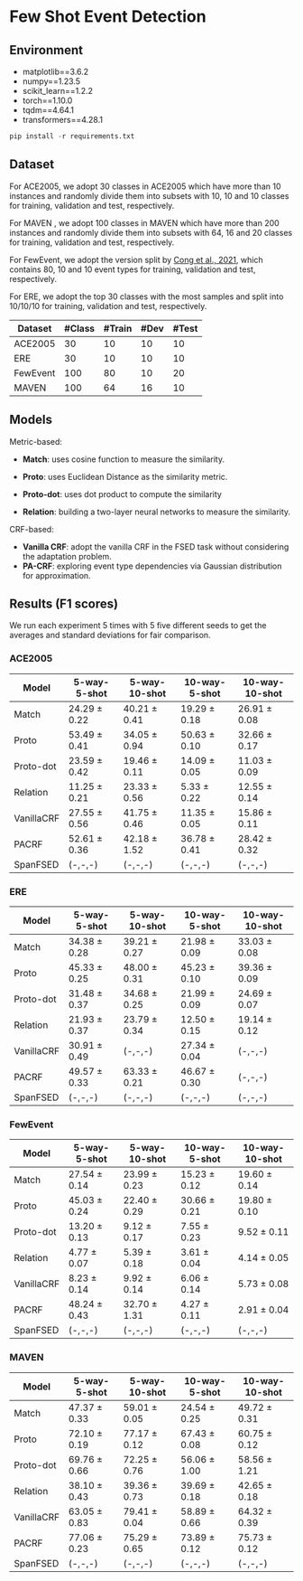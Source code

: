 # Few Shot Event Detection

## Environment

- matplotlib==3.6.2
- numpy==1.23.5
- scikit_learn==1.2.2
- torch==1.10.0
- tqdm==4.64.1
- transformers==4.28.1

```python
pip install -r requirements.txt
```

## Dataset

For ACE2005, we adopt 30 classes in ACE2005 which have more than 10 instances and randomly divide them into subsets with 10, 10 and 10 classes for training, validation and test, respectively.

For MAVEN , we adopt 100 classes in MAVEN which have more than 200 instances and randomly divide them into subsets with 64, 16 and 20 classes for training, validation and test, respectively.

For FewEvent, we adopt the version split by [Cong et al., 2021](https://aclanthology.org/2021.findings-acl.3.pdf), which contains 80, 10 and 10 event types for training, validation and test, respectively. 

For ERE, we adopt the top 30 classes with the most samples and split into 10/10/10 for training, validation and test, respectively.

| Dataset    | #Class | #Train | #Dev | #Test |
| ----------- | ----------- | ----------- | ----------- | ----------- |
| ACE2005      | 30   | 10      | 10      | 10 |
| ERE     | 30   | 10      | 10      | 10 |
| FewEvent  | 100      | 80     | 10 |20    |
| MAVEN   | 100      | 64       |  16| 10     |


## Models

Metric-based:

- **Match**: uses cosine function to measure the similarity.

- **Proto**: uses Euclidean Distance as the similarity metric.

- **Proto-dot**: uses dot product to compute the similarity

- **Relation**: building a two-layer neural networks to measure the similarity.

CRF-based:

- **Vanilla CRF**: adopt the vanilla CRF in the FSED task without considering the adaptation problem.
- **PA-CRF**: exploring event type dependencies via Gaussian distribution for approximation.


## Results (F1 scores)

We run each experiment 5 times with 5 five different seeds to get the averages and standard deviations for fair comparison.

### ACE2005

| **Model**      | **5-way-5-shot** | **5-way-10-shot** | **10-way-5-shot** | **10-way-10-shot** |
| ----------- | ----------- | ----------- | ----------- | ----------- |
| Match      | 24.29 $\pm$ 0.22 | 40.21 $\pm$ 0.41  | 19.29 $\pm$ 0.18  | 26.91 $\pm$ 0.08 |
| Proto      | 53.49 $\pm$ 0.41 | 34.05 $\pm$ 0.94  | 50.63 $\pm$ 0.10   | 32.66 $\pm$ 0.17 |
| Proto-dot      | 23.59 $\pm$ 0.42 | 19.46 $\pm$ 0.11 | 14.09 $\pm$ 0.05  | 11.03 $\pm$ 0.09 |
| Relation      | 11.25 $\pm$ 0.21 | 23.33 $\pm$ 0.56  | 5.33 $\pm$ 0.22   | 12.55 $\pm$ 0.14 |
| VanillaCRF      | 27.55 $\pm$ 0.56 | 41.75 $\pm$ 0.46  | 11.35 $\pm$ 0.05  | 15.86 $\pm$ 0.11 |
| PACRF      | 52.61 $\pm$ 0.36 | 42.18 $\pm$ 1.52  | 36.78 $\pm$ 0.41  | 28.42 $\pm$ 0.32 |
| SpanFSED     | (-,-,-) | (-,-,-)  | (-,-,-)   | (-,-,-) |

### ERE

| **Model**      | **5-way-5-shot** | **5-way-10-shot** | **10-way-5-shot** | **10-way-10-shot** |
| ----------- | ----------- | ----------- | ----------- | ----------- |
| Match       | 34.38 $\pm$ 0.28 | 39.21 $\pm$ 0.27  | 21.98 $\pm$ 0.09  | 33.03 $\pm$ 0.08 |
| Proto       | 45.33 $\pm$ 0.25 | 48.00 $\pm$ 0.31  | 45.23 $\pm$ 0.10  | 39.36 $\pm$ 0.09 |
| Proto-dot   | 31.48 $\pm$ 0.37 | 34.68 $\pm$ 0.25  | 21.99 $\pm$ 0.09  | 24.69 $\pm$ 0.07 |
| Relation    | 21.93 $\pm$ 0.37 | 23.79 $\pm$ 0.34  | 12.50 $\pm$ 0.15  | 19.14 $\pm$ 0.12 |
| VanillaCRF  | 30.91 $\pm$ 0.49 | (-,-,-)           | 27.34 $\pm$ 0.04  | (-,-,-) |
| PACRF       | 49.57 $\pm$ 0.33 | 63.33 $\pm$ 0.21  | 46.67 $\pm$ 0.30  | (-,-,-) |
| SpanFSED    | (-,-,-)          | (-,-,-)  | (-,-,-)   | (-,-,-) |

### FewEvent

| **Model**      | **5-way-5-shot** | **5-way-10-shot** | **10-way-5-shot** | **10-way-10-shot** |
| ----------- | ----------- | ----------- | ----------- | ----------- |
| Match    | 27.54 $\pm$ 0.14 | 23.99 $\pm$ 0.23  | 15.23 $\pm$ 0.12   | 19.60 $\pm$ 0.14|
| Proto      | 45.03 $\pm$ 0.24 | 22.40 $\pm$ 0.29  | 30.66 $\pm$ 0.21   | 19.80 $\pm$ 0.10 |
| Proto-dot    |  13.20 $\pm$ 0.13 | 9.12 $\pm$ 0.17 | 7.55 $\pm$ 0.23  | 9.52 $\pm$ 0.11 |
| Relation      | 4.77 $\pm$ 0.07 | 5.39 $\pm$ 0.18  | 3.61 $\pm$ 0.04  | 4.14 $\pm$ 0.05 |
| VanillaCRF      | 8.23 $\pm$ 0.14 | 9.92 $\pm$ 0.14 | 6.06 $\pm$ 0.14  | 5.73 $\pm$ 0.08 |
| PACRF      | 48.24 $\pm$ 0.43| 32.70 $\pm$ 1.31  | 4.27 $\pm$ 0.11 | 2.91 $\pm$ 0.04|
| SpanFSED    | (-,-,-) | (-,-,-)  | (-,-,-)   | (-,-,-) |

### MAVEN

| **Model**      | **5-way-5-shot** | **5-way-10-shot** | **10-way-5-shot** | **10-way-10-shot** |
| ----------- | ----------- | ----------- | ----------- | ----------- |
| Match    | 47.37 $\pm$ 0.33 | 59.01 $\pm$ 0.05  | 24.54 $\pm$ 0.25   | 49.72 $\pm$ 0.31 |
| Proto      | 72.10 $\pm$ 0.19 | 77.17 $\pm$ 0.12 | 67.43 $\pm$ 0.08   | 60.75 $\pm$ 0.12 |
| Proto-dot    | 69.76 $\pm$ 0.66 | 72.25 $\pm$ 0.76 | 56.06 $\pm$ 1.00  | 58.56 $\pm$ 1.21 |
| Relation      | 38.10 $\pm$ 0.43 | 39.36 $\pm$ 0.73  | 39.69 $\pm$ 0.18   | 42.65 $\pm$ 0.18 |
| VanillaCRF   | 63.05 $\pm$ 0.83 | 79.41 $\pm$ 0.04| 58.89 $\pm$ 0.66 | 64.32 $\pm$ 0.39 |
| PACRF      | 77.06 $\pm$ 0.23 | 75.29 $\pm$ 0.65 | 73.89 $\pm$ 0.12  | 75.73 $\pm$ 0.12 |
| SpanFSED    | (-,-,-) | (-,-,-)  | (-,-,-)   | (-,-,-) |
